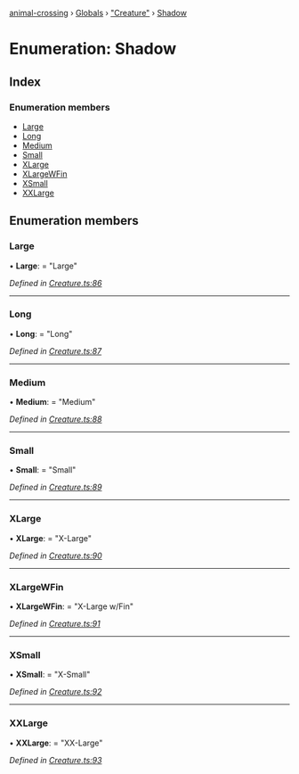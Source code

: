[animal-crossing](../README.md) › [Globals](../globals.md) › ["Creature"](../modules/_creature_.md) › [Shadow](_creature_.shadow.md)

# Enumeration: Shadow

## Index

### Enumeration members

* [Large](_creature_.shadow.md#large)
* [Long](_creature_.shadow.md#long)
* [Medium](_creature_.shadow.md#medium)
* [Small](_creature_.shadow.md#small)
* [XLarge](_creature_.shadow.md#xlarge)
* [XLargeWFin](_creature_.shadow.md#xlargewfin)
* [XSmall](_creature_.shadow.md#xsmall)
* [XXLarge](_creature_.shadow.md#xxlarge)

## Enumeration members

###  Large

• **Large**: = "Large"

*Defined in [Creature.ts:86](https://github.com/Norviah/animal-crossing/blob/415ee2a/module/types/Creature.ts#L86)*

___

###  Long

• **Long**: = "Long"

*Defined in [Creature.ts:87](https://github.com/Norviah/animal-crossing/blob/415ee2a/module/types/Creature.ts#L87)*

___

###  Medium

• **Medium**: = "Medium"

*Defined in [Creature.ts:88](https://github.com/Norviah/animal-crossing/blob/415ee2a/module/types/Creature.ts#L88)*

___

###  Small

• **Small**: = "Small"

*Defined in [Creature.ts:89](https://github.com/Norviah/animal-crossing/blob/415ee2a/module/types/Creature.ts#L89)*

___

###  XLarge

• **XLarge**: = "X-Large"

*Defined in [Creature.ts:90](https://github.com/Norviah/animal-crossing/blob/415ee2a/module/types/Creature.ts#L90)*

___

###  XLargeWFin

• **XLargeWFin**: = "X-Large w/Fin"

*Defined in [Creature.ts:91](https://github.com/Norviah/animal-crossing/blob/415ee2a/module/types/Creature.ts#L91)*

___

###  XSmall

• **XSmall**: = "X-Small"

*Defined in [Creature.ts:92](https://github.com/Norviah/animal-crossing/blob/415ee2a/module/types/Creature.ts#L92)*

___

###  XXLarge

• **XXLarge**: = "XX-Large"

*Defined in [Creature.ts:93](https://github.com/Norviah/animal-crossing/blob/415ee2a/module/types/Creature.ts#L93)*
